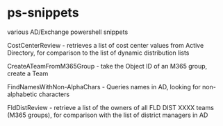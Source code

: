 # ps-snippets
various AD/Exchange powershell snippets

CostCenterReview - retrieves a list of cost center values from Active Directory, for comparison to the list of dynamic distribution lists

CreateATeamFromM365Group - take the Object ID of an M365 group, create a Team

FindNamesWithNon-AlphaChars - Queries names in AD, looking for non-alphabetic characters

FldDistReview - retrieve a list of the owners of all FLD DIST XXXX teams (M365 groups), for comparison with the list of district managers in AD


